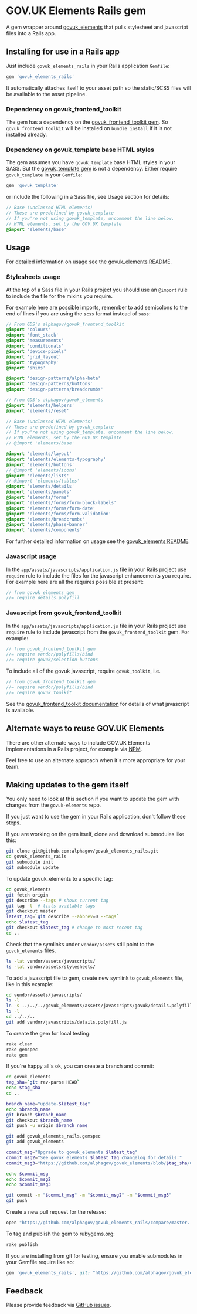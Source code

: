 # GOV.UK Elements Rails gem

A gem wrapper around [govuk_elements](http://github.com/alphagov/govuk_elements)
that pulls stylesheet and javascript files into a Rails app.

## Installing for use in a Rails app

Just include `govuk_elements_rails` in your Rails application `Gemfile`:

```ruby
gem 'govuk_elements_rails'
```

It automatically attaches itself to your asset path so the static/SCSS
files will be available to the asset pipeline.

### Dependency on govuk_frontend_toolkit

The gem has a dependency on the
[govuk_frontend_toolkit gem](https://rubygems.org/gems/govuk_frontend_toolkit).
So `govuk_frontend_toolkit` will be installed on `bundle install` if it is not
installed already.

### Dependency on govuk_template base HTML styles

The gem assumes you have `govuk_template` base HTML styles in your SASS.
But the [govuk_template gem](https://rubygems.org/gems/govuk_template) is not a
dependency. Either require `govuk_template` in your `Gemfile`:

```ruby
gem 'govuk_template'
```

or include the following in a Sass file, see Usage section for details:

```sass
// Base (unclassed HTML elements)
// These are predefined by govuk_template
// If you're not using govuk_template, uncomment the line below.
// HTML elements, set by the GOV.UK template
@import 'elements/base'
```

## Usage

For detailed information on usage see the
[govuk_elements README](https://github.com/alphagov/govuk_elements#govuk-elements).

### Stylesheets usage

At the top of a Sass file in your Rails project you should use an `@import` rule
to include the file for the mixins you require.

For example here are possible imports, remember to add semicolons to the end of
lines if you are using the `scss` format instead of `sass`:

```sass
// From GDS's alphagov/govuk_frontend_toolkit
@import 'colours'
@import 'font_stack'
@import 'measurements'
@import 'conditionals'
@import 'device-pixels'
@import 'grid_layout'
@import 'typography'
@import 'shims'

@import 'design-patterns/alpha-beta'
@import 'design-patterns/buttons'
@import 'design-patterns/breadcrumbs'

// From GDS's alphagov/govuk_elements
@import 'elements/helpers'
@import 'elements/reset'

// Base (unclassed HTML elements)
// These are predefined by govuk_template
// If you're not using govuk_template, uncomment the line below.
// HTML elements, set by the GOV.UK template
// @import 'elements/base'

@import 'elements/layout'
@import 'elements/elements-typography'
@import 'elements/buttons'
// @import 'elements/icons'
@import 'elements/lists'
// @import 'elements/tables'
@import 'elements/details'
@import 'elements/panels'
@import 'elements/forms'
@import 'elements/forms/form-block-labels'
@import 'elements/forms/form-date'
@import 'elements/forms/form-validation'
@import 'elements/breadcrumbs'
@import 'elements/phase-banner'
@import 'elements/components'
```

For further detailed information on usage see the
[govuk_elements README](https://github.com/alphagov/govuk_elements#govuk-elements).

### Javascript usage

In the `app/assets/javascripts/application.js` file in your Rails project use
`require` rule to include the files for the javascript enhancements you require.
For example here are all the requires possible at present:

```javascript
// from govuk_elements gem
//= require details.polyfill
```

### Javascript from govuk_frontend_toolkit

In the `app/assets/javascripts/application.js` file in your Rails project use
`require` rule to include javascript from the `govuk_frontend_toolkit` gem. For
example:

```javascript
// from govuk_frontend_toolkit gem
//= require vendor/polyfills/bind
//= require govuk/selection-buttons
```

To include all of the govuk javascript, require `govuk_toolkit`, i.e.

```javascript
// from govuk_frontend_toolkit gem
//= require vendor/polyfills/bind
//= require govuk_toolkit
```

See the
[govuk_frontend_toolkit documentation](https://github.com/alphagov/govuk_frontend_toolkit#documentation)
for details of what javascript is available.

## Alternate ways to reuse GOV.UK Elements

There are other alternate ways to include GOV.UK Elements implementations in a Rails
project, for example via [NPM](https://www.npmjs.com/package/govuk-elements-sass).

Feel free to use an alternate approach when it's more appropriate for your team.

## Making updates to the gem itself

You only need to look at this section if you want to update the gem with changes
from the `govuk-elements` repo.

If you just want to use the gem in your Rails application, don't follow these steps.

If you are working on the gem itself, clone and download submodules like this:

```sh
git clone git@github.com:alphagov/govuk_elements_rails.git
cd govuk_elements_rails
git submodule init
git submodule update
```

To update govuk_elements to a specific tag:

```sh
cd govuk_elements
git fetch origin
git describe --tags # shows current tag
git tag -l  # lists available tags
git checkout master
latest_tag=`git describe --abbrev=0 --tags`
echo $latest_tag
git checkout $latest_tag # change to most recent tag
cd ..
```

Check that the symlinks under `vendor/assets` still point to the `govuk_elements` files.

```sh
ls -lat vendor/assets/javascripts/
ls -lat vendor/assets/stylesheets/
```

To add a javascript file to gem, create new symlink to `govuk_elements` file, like in this example:

```sh
cd vendor/assets/javascripts/
ls -l
ln -s ../../../govuk_elements/assets/javascripts/govuk/details.polyfill.js .
ls -l
cd ../../..
git add vendor/javascripts/details.polyfill.js
```

To create the gem for local testing:

```sh
rake clean
rake gemspec
rake gem
```

If you're happy all's ok, you can create a branch and commit:

```sh
cd govuk_elements
tag_sha=`git rev-parse HEAD`
echo $tag_sha
cd ..

branch_name="update-$latest_tag"
echo $branch_name
git branch $branch_name
git checkout $branch_name
git push -u origin $branch_name

git add govuk_elements_rails.gemspec
git add govuk_elements

commit_msg="Upgrade to govuk_elements $latest_tag"
commit_msg2="See govuk_elements $latest_tag changelog for details:"
commit_msg3="https://github.com/alphagov/govuk_elements/blob/$tag_sha/CHANGELOG.md"

echo $commit_msg
echo $commit_msg2
echo $commit_msg3

git commit -m "$commit_msg" -m "$commit_msg2" -m "$commit_msg3"
git push
```

Create a new pull request for the release:

```sh
open "https://github.com/alphagov/govuk_elements_rails/compare/master...$branch_name"
```

To tag and publish the gem to rubygems.org:

```sh
rake publish
```

If you are installing from git for testing, ensure you enable submodules in your Gemfile
require like so:

```ruby
gem 'govuk_elements_rails', git: "https://github.com/alphagov/govuk_elements_rails.git", submodules: true
```

## Feedback

Please provide feedback via [GitHub issues](https://github.com/alphagov/govuk_elements_rails/issues).
